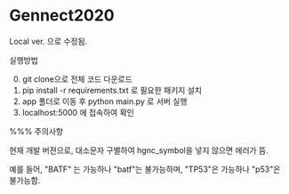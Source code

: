 # Gennect2020
Local ver. 으로 수정됨. 

실행방법 

0. git clone으로 전체 코드 다운로드 
1. pip install -r requirements.txt 로 필요한 패키지 설치 
2. app 폴더로 이동 후 python main.py 로 서버 실행 
3. localhost:5000 에 접속하여 확인 

%%% 주의사항 

현재 개발 버젼으로, 대소문자 구별하여 hgnc_symbol을 넣지 않으면 에러가 뜸. 

예를 들어, "BATF" 는 가능하나 "batf"는 불가능하며, "TP53"은 가능하나 "p53"은 불가능함. 
